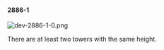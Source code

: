 #### 2886-1
![dev-2886-1-0.png](https://github.com/lil-lab/nlvr/raw/master/nlvr/dev/images/0/dev-2886-1-0.png "dev-2886-1-0.png")

There are at least two towers with the same height.